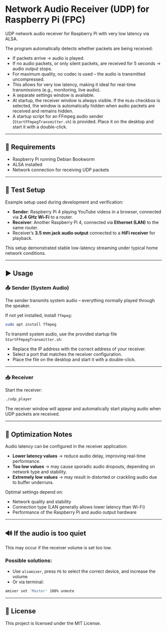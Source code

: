 # Network Audio Receiver (UDP) for Raspberry Pi (FPC)

UDP network audio receiver for Raspberry Pi with very low latency via ALSA.

The program automatically detects whether packets are being received:

- If packets arrive → audio is played.
- If no audio packets, or only silent packets, are received for 5 seconds → audio output stops.
- For maximum quality, no codec is used – the audio is transmitted uncompressed.
- This allows for very low latency, making it ideal for real-time transmissions (e.g., monitoring, live audio).
- A separate settings window is available.
- At startup, the receiver window is always visible. If the `Hide` checkbox is selected, the window is automatically hidden when audio packets are received and remains hidden.
- A startup script for an FFmpeg audio sender (`StartFFmpegTransmitter.sh`) is provided. Place it on the desktop and start it with a double-click.

---

## 💠 Requirements

- Raspberry Pi running Debian Bookworm
- ALSA installed
- Network connection for receiving UDP packets

---

## 🧪 Test Setup

Example setup used during development and verification:

- **Sender**: Raspberry Pi 4 playing YouTube videos in a browser, connected via **2.4 GHz Wi-Fi** to a router.
- **Receiver**: Another Raspberry Pi 4, connected via **Ethernet (LAN)** to the same router.
- Receiver’s **3.5 mm jack audio output** connected to a **HiFi receiver** for playback.

This setup demonstrated stable low-latency streaming under typical home network conditions.

---

## ▶️ Usage

### 📤 Sender (System Audio)

The sender transmits system audio – everything normally played through the speaker.

If not yet installed, install `ffmpeg`:
```bash
sudo apt install ffmpeg
```

To transmit system audio, use the provided startup file `StartFFmpegTransmitter.sh`:

- Replace the IP address with the correct address of your receiver.
- Select a port that matches the receiver configuration.
- Place the file on the desktop and start it with a double-click.

---

### 📥 Receiver

Start the receiver:
```bash
./udp_player
```

The receiver window will appear and automatically start playing audio when UDP packets are received.

---

## 🎯 Optimization Notes

Audio latency can be configured in the receiver application:

- **Lower latency values** → reduce audio delay, improving real-time performance.
- **Too low values** → may cause sporadic audio dropouts, depending on network type and stability.
- **Extremely low values** → may result in distorted or crackling audio due to buffer underruns.

Optimal settings depend on:

- Network quality and stability
- Connection type (LAN generally allows lower latency than Wi-Fi)
- Performance of the Raspberry Pi and audio output hardware

---

## 🔊 If the audio is too quiet

This may occur if the receiver volume is set too low.

### Possible solutions:

- Use `alsamixer`, press `F6` to select the correct device, and increase the volume
- Or via terminal:
```bash
amixer set 'Master' 100% unmute
```

---

## 📝 License

This project is licensed under the MIT License.
